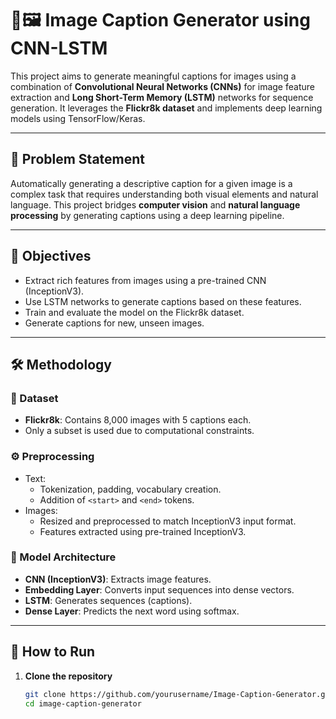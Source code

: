 # 🧠🖼️ Image Caption Generator using CNN-LSTM

This project aims to generate meaningful captions for images using a combination of **Convolutional Neural Networks (CNNs)** for image feature extraction and **Long Short-Term Memory (LSTM)** networks for sequence generation. It leverages the **Flickr8k dataset** and implements deep learning models using TensorFlow/Keras.

---

## 📌 Problem Statement

Automatically generating a descriptive caption for a given image is a complex task that requires understanding both visual elements and natural language. This project bridges **computer vision** and **natural language processing** by generating captions using a deep learning pipeline.

---

## 🎯 Objectives

- Extract rich features from images using a pre-trained CNN (InceptionV3).
- Use LSTM networks to generate captions based on these features.
- Train and evaluate the model on the Flickr8k dataset.
- Generate captions for new, unseen images.

---

## 🛠️ Methodology

### 📁 Dataset
- **Flickr8k**: Contains 8,000 images with 5 captions each.
- Only a subset is used due to computational constraints.

### ⚙️ Preprocessing
- Text:
  - Tokenization, padding, vocabulary creation.
  - Addition of `<start>` and `<end>` tokens.
- Images:
  - Resized and preprocessed to match InceptionV3 input format.
  - Features extracted using pre-trained InceptionV3.

### 🧱 Model Architecture
- **CNN (InceptionV3)**: Extracts image features.
- **Embedding Layer**: Converts input sequences into dense vectors.
- **LSTM**: Generates sequences (captions).
- **Dense Layer**: Predicts the next word using softmax.

---

## 🚀 How to Run

1. **Clone the repository**
   ```bash
   git clone https://github.com/yourusername/Image-Caption-Generator.git
   cd image-caption-generator
